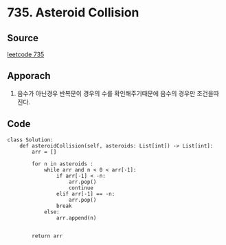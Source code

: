 # 735. Asteroid Collision

## Source
[leetcode 735](https://leetcode.com/problems/asteroid-collision/description/?envType=study-plan-v2&envId=leetcode-75)


## Apporach
1. 음수가 아닌경우 반복문이 경우의 수를 확인해주기때문에 음수의 경우만 조건을따진다.

## Code
    class Solution:
        def asteroidCollision(self, asteroids: List[int]) -> List[int]:
            arr = []

            for n in asteroids :
                while arr and n < 0 < arr[-1]:
                    if arr[-1] < -n:
                        arr.pop()
                        continue
                    elif arr[-1] == -n:
                        arr.pop()
                    break
                else:
                    arr.append(n)
                    
            
            return arr
